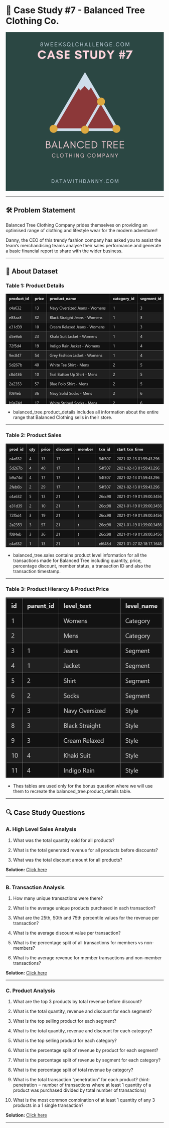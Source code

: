 #  👕 Case Study #7 - Balanced Tree Clothing Co.

![App Screenshot](https://raw.githubusercontent.com/Akhand-p-singh/8-Week-SQL-Challenge/master/Images/Case%20Study%207.png)
  

---
## 🛠️   Problem Statement

Balanced Tree Clothing Company prides themselves on providing an optimised range of clothing and lifestyle wear for the modern adventurer!

Danny, the CEO of this trendy fashion company has asked you to assist the team’s merchandising teams analyse their sales performance and generate a basic financial report to share with the wider business.

----

## 💾  About Dataset


### Table 1: Product Details 

![App Screenshot](https://raw.githubusercontent.com/Akhand-p-singh/8-Week-SQL-Challenge/master/Images/Table%20image/7.%20product%20details.png)

* balanced_tree.product_details includes all information about the entire range that Balanced Clothing sells in their store.

----

### Table 2: Product Sales

![App Screenshot](https://raw.githubusercontent.com/Akhand-p-singh/8-Week-SQL-Challenge/master/Images/Table%20image/7.%20product%20sales.png)

* balanced_tree.sales contains product level information for all the transactions made for Balanced Tree including quantity, price, percentage discount, member status, a transaction ID and also the transaction timestamp.

----

### Table 3: Product Hierarcy & Product Price

![App Screenshot](https://raw.githubusercontent.com/Akhand-p-singh/8-Week-SQL-Challenge/master/Images/Table%20image/7.%20product%20heirarcy%20and%20product%20price.png) 

* Thes tables are used only for the bonus question where we will use them to recreate the balanced_tree.product_details table.

---
## 🔍 Case Study Questions

### A. High Level Sales Analysis

1. What was the total quantity sold for all products?

2. What is the total generated revenue for all products before discounts?

3. What was the total discount amount for all products?

<b>Solution:</b> [Click here](https://github.com/Akhand-p-singh/8-Week-SQL-Challenge/blob/master/Case%20Study%20%237-%20%20Balanced%20Tree%20Clothing%20Co/Solution/1.%20High%20Level%20Sales%20Analysis.md)

---
### B. Transaction Analysis

1. How many unique transactions were there?

2. What is the average unique products purchased in each transaction?

3. What are the 25th, 50th and 75th percentile values for the revenue per transaction?

4. What is the average discount value per transaction?

5. What is the percentage split of all transactions for members vs non-members?

6. What is the average revenue for member transactions and non-member transactions?

<b>Solution:</b> [Click here](https://github.com/Akhand-p-singh/8-Week-SQL-Challenge/blob/master/Case%20Study%20%237-%20%20Balanced%20Tree%20Clothing%20Co/Solution/2.%20Transaction%20Analysis.md)

---

### C. Product Analysis

1. What are the top 3 products by total revenue before discount?

2. What is the total quantity, revenue and discount for each segment?

3. What is the top selling product for each segment?

4. What is the total quantity, revenue and discount for each category?

5. What is the top selling product for each category?

6. What is the percentage split of revenue by product for each segment?

7. What is the percentage split of revenue by segment for each category?

8. What is the percentage split of total revenue by category?

9. What is the total transaction “penetration” for each product? (hint: penetration = number of transactions where at least 1 quantity of a product was purchased divided by total number of transactions)

10. What is the most common combination of at least 1 quantity of any 3 products in a 1 single transaction?

<b>Solution:</b> [Click here](https://github.com/Akhand-p-singh/8-Week-SQL-Challenge/blob/master/Case%20Study%20%237-%20%20Balanced%20Tree%20Clothing%20Co/Solution/3.%20Product%20Analysis.md)

---